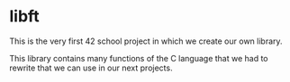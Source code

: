 # libft

This is the very first 42 school project in which we create our own library. 

This library contains many functions of the C language that we had to rewrite that we can use in our next projects. 
